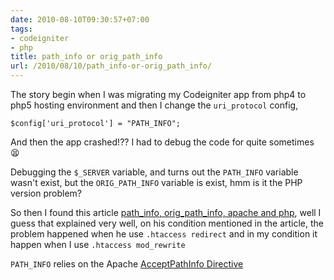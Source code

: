 ```yaml
---
date: 2010-08-10T09:30:57+07:00
tags:
- codeigniter
- php
title: path_info or orig_path_info
url: /2010/08/10/path_info-or-orig_path_info/
---
```


The story begin when I was migrating my Codeigniter app from php4 to php5 hosting environment and then I change the `uri_protocol` config,

    $config['uri_protocol'] = "PATH_INFO";

And then the app crashed!?? I had to debug the code for quite sometimes :tired_face:

Debugging the `$_SERVER` variable, and turns out the `PATH_INFO` variable wasn't exist, but the `ORIG_PATH_INFO` variable is exist, hmm is it the PHP version problem? 

So then I found this article [path_info, orig_path_info, apache and php](http://www.binarytides.com/blog/path\_info-orig\_path\_info-apache-and-php/), well I guess that explained very well, on his condition mentioned in the article, the problem happened when he use `.htaccess redirect` and in my condition it happen when I use `.htaccess mod_rewrite`

`PATH_INFO` relies on the Apache [AcceptPathInfo Directive](http://httpd.apache.org/docs/2.0/mod/core.html#acceptpathinfo)